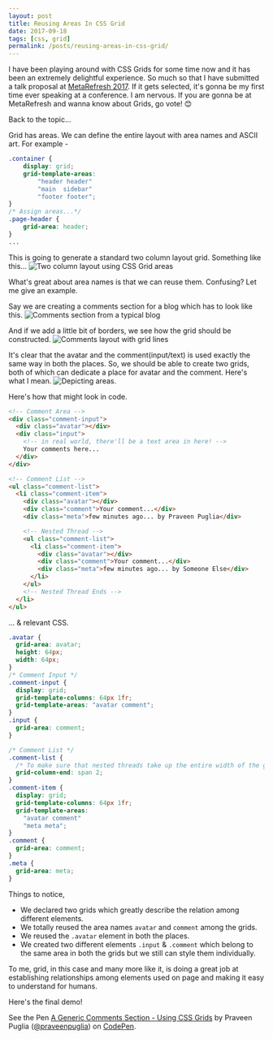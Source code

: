 ```yaml
---
layout: post
title: Reusing Areas In CSS Grid
date: 2017-09-18
tags: [css, grid]
permalink: /posts/reusing-areas-in-css-grid/
---
```


I have been playing around with CSS Grids for some time now and it has been an extremely delightful experience. So much so that I have submitted a talk proposal at [MetaRefresh 2017](https://metarefresh.talkfunnel.com/2017/2-grid-is-fun). If it gets selected, it's gonna be my first time ever speaking at a conference. I am nervous. If you are gonna be at MetaRefresh and wanna know about Grids, go vote! 😊

Back to the topic...

Grid has areas. We can define the entire layout with area names and ASCII art. For example -

```css
.container {
    display: grid;
    grid-template-areas:
        "header header"
        "main  sidebar"
        "footer footer";
}
/* Assign areas...*/
.page-header {
    grid-area: header;
}
...
```

This is going to generate a standard two column layout grid. Something like this...
![Two column layout using CSS Grid areas](/assets/images/2017/grid-reuse-1.avif)

What's great about area names is that we can reuse them. Confusing? Let me give an example.

Say we are creating a comments section for a blog which has to look like this.
![Comments section from a typical blog](/assets/images/2017/grid-reuse-2.avif)

And if we add a little bit of borders, we see how the grid should be constructed.
![Comments layout with grid lines](/assets/images/2017/grid-reuse-3.avif)

It's clear that the avatar and the comment(input/text) is used exactly the same way in both the places. So, we should be able to create two grids, both of which can dedicate a place for avatar and the comment.
Here's what I mean.
![Depicting areas.](/assets/images/2017/grid-reuse-4.avif)

Here's how that might look in code.

```html
<!-- Comment Area -->
<div class="comment-input">
  <div class="avatar"></div>
  <div class="input">
    <!-- in real world, there'll be a text area in here! -->
    Your comments here...
  </div>
</div>

<!-- Comment List -->
<ul class="comment-list">
  <li class="comment-item">
    <div class="avatar"></div>
    <div class="comment">Your comment...</div>
    <div class="meta">few minutes ago... by Praveen Puglia</div>

    <!-- Nested Thread -->
    <ul class="comment-list">
      <li class="comment-item">
        <div class="avatar"></div>
        <div class="comment">Your comment...</div>
        <div class="meta">few minutes ago... by Someone Else</div>
      </li>
    </ul>
    <!-- Nested Thread Ends -->
  </li>
</ul>
```

... & relevant CSS.

```css
.avatar {
  grid-area: avatar;
  height: 64px;
  width: 64px;
}
/* Comment Input */
.comment-input {
  display: grid;
  grid-template-columns: 64px 1fr;
  grid-template-areas: "avatar comment";
}
.input {
  grid-area: comment;
}

/* Comment List */
.comment-list {
  /* To make sure that nested threads take up the entire width of the grid. */
  grid-column-end: span 2;
}
.comment-item {
  display: grid;
  grid-template-columns: 64px 1fr;
  grid-template-areas:
    "avatar comment"
    "meta meta";
}
.comment {
  grid-area: comment;
}
.meta {
  grid-area: meta;
}
```

Things to notice,

- We declared two grids which greatly describe the relation among different elements.
- We totally reused the area names `avatar` and `comment` among the grids.
- We reused the `.avatar` element in both the places.
- We created two different elements `.input` & `.comment` which belong to the same area in both the grids but we still can style them individually.

To me, grid, in this case and many more like it, is doing a great job at establishing relationships among elements used on page and making it easy to understand for humans.

Here's the final demo!

<p data-height="324" data-theme-id="4977" data-slug-hash="PJPMOJ" data-default-tab="html,result" data-user="praveenpuglia" data-embed-version="2" data-pen-title="A Generic Comments Section - Using CSS Grids" class="codepen">See the Pen <a href="https://codepen.io/praveenpuglia/pen/PJPMOJ/">A Generic Comments Section - Using CSS Grids</a> by Praveen Puglia (<a href="https://codepen.io/praveenpuglia">@praveenpuglia</a>) on <a href="https://codepen.io">CodePen</a>.</p>
<script async src="https://production-assets.codepen.io/assets/embed/ei.js"></script>
